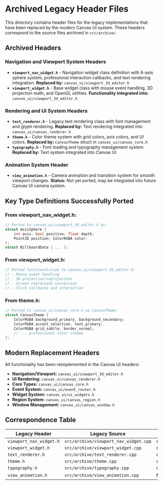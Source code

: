 # Archived Legacy Header Files

This directory contains header files for the legacy implementations that have been replaced by the modern Canvas UI system. These headers correspond to the source files archived in `src/archive/`.

## Archived Headers

### Navigation and Viewport System Headers
- **`viewport_nav_widget.h`** - Navigation widget class definition with 6-axis sphere system, professional interaction callbacks, and text rendering integration. **Replaced by:** `canvas_ui/viewport_3d_editor.h`
- **`viewport_widget.h`** - Base widget class with mouse event handling, 3D projection math, and OpenGL utilities. **Functionality integrated into:** `canvas_ui/viewport_3d_editor.h`

### Rendering and UI System Headers  
- **`text_renderer.h`** - Legacy text rendering class with font management and glyph rendering. **Replaced by:** Text rendering integrated into `canvas_ui/canvas_renderer.h`
- **`theme.h`** - Color theme system with grid colors, axis colors, and UI colors. **Replaced by:** `CanvasTheme` struct in `canvas_ui/canvas_core.h`
- **`typography.h`** - Font loading and typography management system. **Replaced by:** Text system integrated into Canvas UI

### Animation System Header
- **`view_animation.h`** - Camera animation and transition system for smooth viewport changes. **Status:** Not yet ported, may be integrated into future Canvas UI camera system.

## Key Type Definitions Successfully Ported

### From viewport_nav_widget.h:
```cpp
// Ported to canvas_ui/viewport_3d_editor.h as:
struct AxisSphere {
    int axis; bool positive; float depth; 
    Point2D position; ColorRGBA color;
};
struct BillboardData { ... };
```

### From viewport_widget.h:
```cpp
// Ported functionalities to canvas_ui/viewport_3d_editor.h:
// - Mouse event handling
// - 3D projection/unprojection
// - Screen coordinate conversion
// - Click callbacks and interaction
```

### From theme.h:
```cpp
// Ported to canvas_ui/canvas_core.h as CanvasTheme:
struct CanvasTheme {
    ColorRGBA background_primary, background_secondary;
    ColorRGBA accent_selection, text_primary;
    ColorRGBA grid_subtle, border_normal;
    // ... professional color scheme
};
```

## Modern Replacement Headers

All functionality has been reimplemented in the Canvas UI headers:
- **Navigation/Viewport:** `canvas_ui/viewport_3d_editor.h`
- **UI Rendering:** `canvas_ui/canvas_renderer.h`  
- **Core Types:** `canvas_ui/canvas_core.h`
- **Event System:** `canvas_ui/event_router.h`
- **Widget System:** `canvas_ui/ui_widgets.h`
- **Region System:** `canvas_ui/canvas_region.h`
- **Window Management:** `canvas_ui/canvas_window.h`

## Correspondence Table

| Legacy Header | Legacy Source | Modern Replacement |
|---------------|---------------|-------------------|
| `viewport_nav_widget.h` | `src/archive/viewport_nav_widget.cpp` | `canvas_ui/viewport_3d_editor.h` |
| `viewport_widget.h` | `src/archive/viewport_widget.cpp` | `canvas_ui/viewport_3d_editor.h` |
| `text_renderer.h` | `src/archive/text_renderer.cpp` | `canvas_ui/canvas_renderer.h` |
| `theme.h` | `src/archive/theme.cpp` | `canvas_ui/canvas_core.h` |
| `typography.h` | `src/archive/typography.cpp` | `canvas_ui/canvas_renderer.h` |
| `view_animation.h` | `src/archive/view_animation.cpp` | *Not yet ported* |